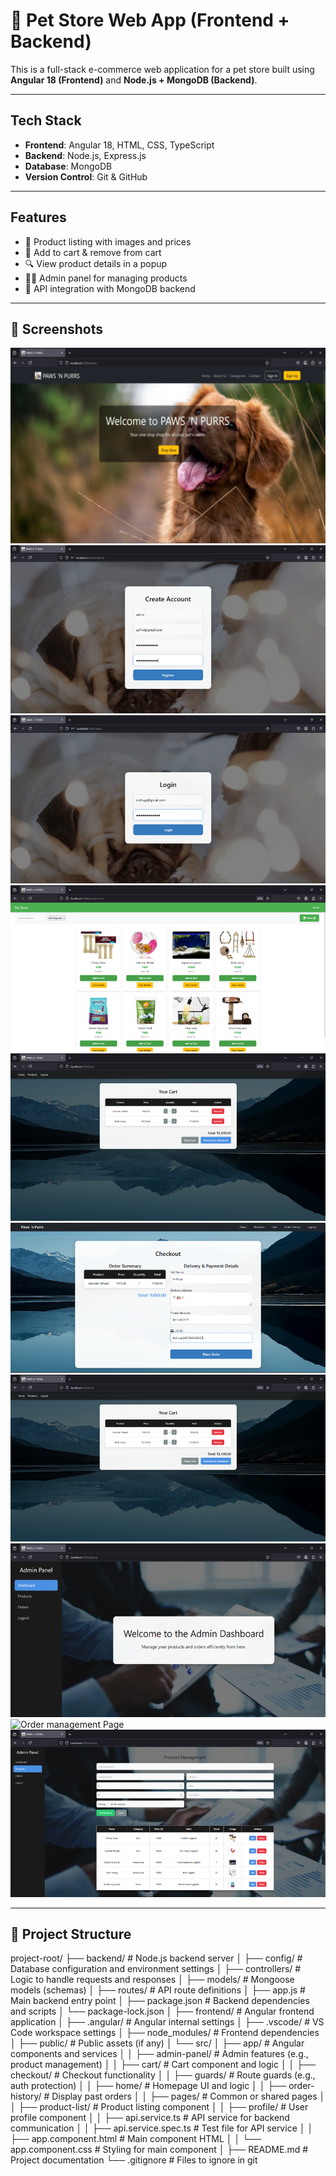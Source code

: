 # 🐾 Pet Store Web App (Frontend + Backend)

This is a full-stack e-commerce web application for a pet store built using **Angular 18 (Frontend)** and **Node.js + MongoDB (Backend)**.

---

## Tech Stack

- **Frontend**: Angular 18, HTML, CSS, TypeScript
- **Backend**: Node.js, Express.js
- **Database**: MongoDB
- **Version Control**: Git & GitHub

---

## Features

- 🐶 Product listing with images and prices  
- 🛒 Add to cart & remove from cart  
- 🔍 View product details in a popup  
- 👩‍💼 Admin panel for managing products  
- 📡 API integration with MongoDB backend  

---
## 📸 Screenshots
![Home Page](screenshots/home.png)
![Sign Up Page](screenshots/signup.png)
![Sign in Page](screenshots/signin.png)
![Product list Page](screenshots/productlist.png)
![Cart Page](screenshots/cart.png)
![Checkout Page](screenshots/checkout.png)
![Order history Page](screenshots/cart.png)
![Admin Page](screenshots/adminpanel.png)
![Order management Page](screenshots/ordermanagement.png)
![Product management Page](screenshots/productmanagement.png)

---
## 📁 Project Structure

project-root/
├── backend/                    # Node.js backend server
│   ├── config/                 # Database configuration and environment settings
│   ├── controllers/           # Logic to handle requests and responses
│   ├── models/                # Mongoose models (schemas)
│   ├── routes/                # API route definitions
│   ├── app.js                 # Main backend entry point
│   ├── package.json           # Backend dependencies and scripts
│   └── package-lock.json
│
├── frontend/                  # Angular frontend application
│   ├── .angular/              # Angular internal settings
│   ├── .vscode/               # VS Code workspace settings
│   ├── node_modules/          # Frontend dependencies
│   ├── public/                # Public assets (if any)
│   └── src/
│       ├── app/               # Angular components and services
│       │   ├── admin-panel/   # Admin features (e.g., product management)
│       │   ├── cart/          # Cart component and logic
│       │   ├── checkout/      # Checkout functionality
│       │   ├── guards/        # Route guards (e.g., auth protection)
│       │   ├── home/          # Homepage UI and logic
│       │   ├── order-history/ # Display past orders
│       │   ├── pages/         # Common or shared pages
│       │   ├── product-list/  # Product listing component
│       │   ├── profile/       # User profile component
│       │   ├── api.service.ts         # API service for backend communication
│       │   ├── api.service.spec.ts    # Test file for API service
│       │   ├── app.component.html     # Main component HTML
│       │   └── app.component.css      # Styling for main component
│
├── README.md                  # Project documentation
└── .gitignore                 # Files to ignore in git

